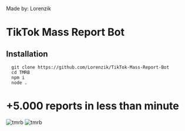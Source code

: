 Made by: Lorenzik

# TikTok Mass Report Bot

## Installation
```
  git clone https://github.com/Lorenzik/TikTok-Mass-Report-Bot
  cd TMRB
  npm i
  node .
```

# +5.000 reports in less than minute
![tmrb](ttps://cdn.discordapp.com/attachments/984931450723926066/1027562704006815745/unknown.png)
![tmrb](https://media.giphy.com/media/BQxijvAjvsoRCrtbhK/giphy-downsized-large.gif)
